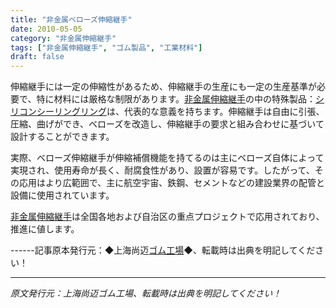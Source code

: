 ```yaml
---
title: "非金属ベローズ伸縮継手"
date: 2010-05-05
category: "非金属伸縮継手"
tags: ["非金属伸縮継手", "ゴム製品", "工業材料"]
draft: false
---
```


伸縮継手には一定の伸縮性があるため、伸縮継手の生産にも一定の生産基準が必要で、特に材料には厳格な制限があります。[非金属伸縮継手](http://www.smpolymer.com/feijinshupengzhangjie/)の中の特殊製品：[シリコンシーリングリング](http://www.smpolymer.com/)は、代表的な意義を持ちます。伸縮継手は自由に引張、圧縮、曲げができ、ベローズを改造し、伸縮継手の要求と組み合わせに基づいて設計することができます。

実際、ベローズ伸縮継手が伸縮補償機能を持てるのは主にベローズ自体によって実現され、使用寿命が長く、耐腐食性があり、設置が容易です。したがって、その応用はより広範囲で、主に航空宇宙、鉄鋼、セメントなどの建設業界の配管と設備に使用されています。

[非金属伸縮継手](http://www.smpolymer.com/feijinshupengzhangjie/)は全国各地および自治区の重点プロジェクトで応用されており、推進に値します。

------記事原本発行元：◆上海尚迈[ゴム工場](http://www.smpolymer.com/)◆、転載時は出典を明記してください！

---

*原文発行元：上海尚迈ゴム工場、転載時は出典を明記してください！*